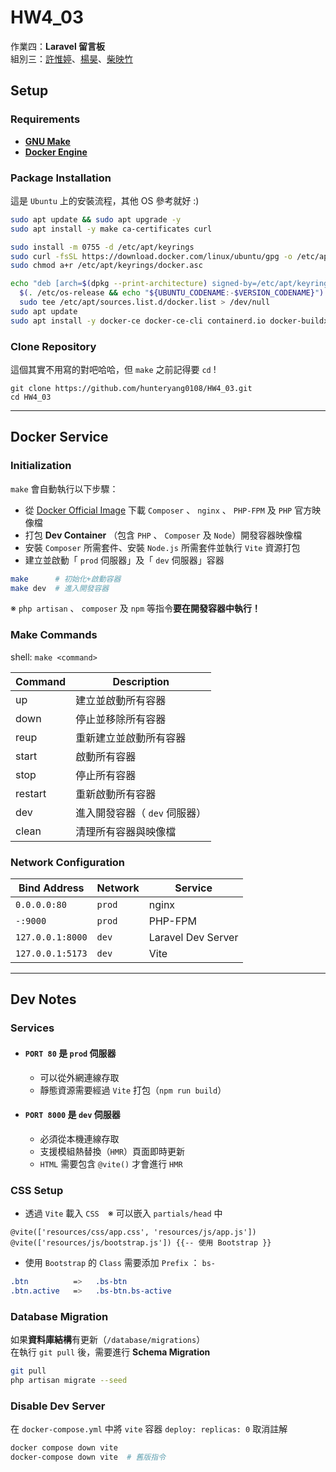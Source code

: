 # HW4_03

作業四：**Laravel 留言板**  
組別三：[許惟婷](https://github.com/sdsfvvbn)、[楊昊](https://github.com/hunteryang0108)、[柴映竹](https://github.com/Crazeah)

## Setup

### Requirements

- [**GNU Make**](https://www.gnu.org/software/make/)
- [**Docker Engine**](https://docs.docker.com/engine/)

### Package Installation

這是 `Ubuntu` 上的安裝流程，其他 OS 參考就好 :)

```bash
sudo apt update && sudo apt upgrade -y
sudo apt install -y make ca-certificates curl

sudo install -m 0755 -d /etc/apt/keyrings
sudo curl -fsSL https://download.docker.com/linux/ubuntu/gpg -o /etc/apt/keyrings/docker.asc
sudo chmod a+r /etc/apt/keyrings/docker.asc

echo "deb [arch=$(dpkg --print-architecture) signed-by=/etc/apt/keyrings/docker.asc] https://download.docker.com/linux/ubuntu \
  $(. /etc/os-release && echo "${UBUNTU_CODENAME:-$VERSION_CODENAME}") stable" | \
  sudo tee /etc/apt/sources.list.d/docker.list > /dev/null
sudo apt update
sudo apt install -y docker-ce docker-ce-cli containerd.io docker-buildx-plugin docker-compose-plugin
```

### Clone Repository

這個其實不用寫的對吧哈哈，但 `make` 之前記得要 `cd` !

```git
git clone https://github.com/hunteryang0108/HW4_03.git
cd HW4_03
```

---

## Docker Service

### Initialization

`make` 會自動執行以下步驟：

 - 從 [Docker Official Image](https://hub.docker.com/_/docker) 下載 `Composer` 、 `nginx` 、 `PHP-FPM` 及 `PHP` 官方映像檔
 - 打包 **Dev Container** （包含 `PHP` 、 `Composer` 及 `Node`）開發容器映像檔
 - 安裝 `Composer` 所需套件、安裝 `Node.js` 所需套件並執行 `Vite` 資源打包
 - 建立並啟動「 `prod` 伺服器」及「 `dev` 伺服器」容器

```bash
make      # 初始化+啟動容器
make dev  # 進入開發容器
```

※ `php artisan` 、 `composer` 及 `npm` 等指令**要在開發容器中執行！**

### Make Commands

shell: `make <command>`

Command | Description
-|-
up | 建立並啟動所有容器
down | 停止並移除所有容器
reup | 重新建立並啟動所有容器
start | 啟動所有容器
stop | 停止所有容器
restart | 重新啟動所有容器
dev | 進入開發容器（ `dev` 伺服器）
clean | 清理所有容器與映像檔

### Network Configuration

Bind Address | Network | Service
-|-|-
`0.0.0.0:80` | `prod` | nginx
`-:9000` | `prod` | PHP-FPM
`127.0.0.1:8000` | `dev` | Laravel Dev Server
`127.0.0.1:5173` | `dev` | Vite

---

## Dev Notes

### Services

 - #### `PORT 80` 是 `prod` 伺服器

   - 可以從外網連線存取
   - 靜態資源需要經過 `Vite` 打包（`npm run build`）

 - #### `PORT 8000` 是 `dev` 伺服器

   - 必須從本機連線存取
   - 支援模組熱替換（`HMR`）頁面即時更新
   - `HTML` 需要包含 `@vite()` 才會進行 `HMR`

### CSS Setup

 - 透過 `Vite` 載入 `CSS`　※ 可以嵌入 `partials/head` 中

```blade
@vite(['resources/css/app.css', 'resources/js/app.js'])
@vite(['resources/js/bootstrap.js']) {{-- 使用 Bootstrap }}
```

 - 使用 `Bootstrap` 的 `Class` 需要添加 `Prefix` ： `bs-`

```css
.btn          =>   .bs-btn
.btn.active   =>   .bs-btn.bs-active
```

### Database Migration

如果**資料庫結構**有更新（`/database/migrations`）  
在執行 `git pull` 後，需要進行 **Schema Migration**

```bash
git pull
php artisan migrate --seed
```

### Disable Dev Server

在 `docker-compose.yml` 中將 `vite` 容器 `deploy: replicas: 0` 取消註解

```bash
docker compose down vite
docker-compose down vite  # 舊版指令
```
